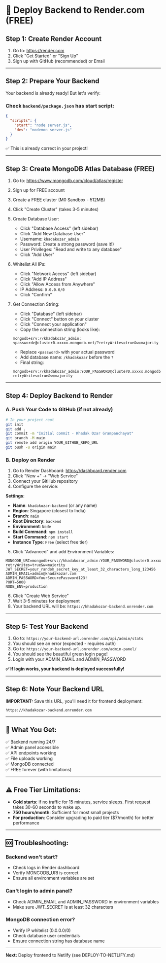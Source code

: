 # 🚀 Deploy Backend to Render.com (FREE)

## Step 1: Create Render Account

1. Go to: https://render.com
2. Click "Get Started" or "Sign Up"
3. Sign up with GitHub (recommended) or Email

---

## Step 2: Prepare Your Backend

Your backend is already ready! But let's verify:

### Check `backend/package.json` has start script:
```json
{
  "scripts": {
    "start": "node server.js",
    "dev": "nodemon server.js"
  }
}
```
✅ This is already correct in your project!

---

## Step 3: Create MongoDB Atlas Database (FREE)

1. Go to: https://www.mongodb.com/cloud/atlas/register
2. Sign up for FREE account
3. Create a FREE cluster (M0 Sandbox - 512MB)
4. Click "Create Cluster" (takes 3-5 minutes)
5. Create Database User:
   - Click "Database Access" (left sidebar)
   - Click "Add New Database User"
   - Username: `khadakozar_admin`
   - Password: Create a strong password (save it!)
   - User Privileges: "Read and write to any database"
   - Click "Add User"

6. Whitelist All IPs:
   - Click "Network Access" (left sidebar)
   - Click "Add IP Address"
   - Click "Allow Access from Anywhere"
   - IP Address: `0.0.0.0/0`
   - Click "Confirm"

7. Get Connection String:
   - Click "Database" (left sidebar)
   - Click "Connect" button on your cluster
   - Click "Connect your application"
   - Copy the connection string (looks like):
   ```
   mongodb+srv://khadakozar_admin:<password>@cluster0.xxxxx.mongodb.net/?retryWrites=true&w=majority
   ```
   - Replace `<password>` with your actual password
   - Add database name: `/khadakozar` before the `?`
   - Final string:
   ```
   mongodb+srv://khadakozar_admin:YOUR_PASSWORD@cluster0.xxxxx.mongodb.net/khadakozar?retryWrites=true&w=majority
   ```

---

## Step 4: Deploy Backend to Render

### A. Push Your Code to GitHub (if not already)

```bash
# In your project root
git init
git add .
git commit -m "Initial commit - Khadak Ozar Grampanchayat"
git branch -M main
git remote add origin YOUR_GITHUB_REPO_URL
git push -u origin main
```

### B. Deploy on Render

1. Go to Render Dashboard: https://dashboard.render.com
2. Click "New +" → "Web Service"
3. Connect your GitHub repository
4. Configure the service:

**Settings:**
- **Name**: `khadakozar-backend` (or any name)
- **Region**: Singapore (closest to India)
- **Branch**: `main`
- **Root Directory**: `backend`
- **Environment**: `Node`
- **Build Command**: `npm install`
- **Start Command**: `npm start`
- **Instance Type**: `Free` (select free tier)

5. Click "Advanced" and add Environment Variables:

```
MONGODB_URI=mongodb+srv://khadakozar_admin:YOUR_PASSWORD@cluster0.xxxxx.mongodb.net/khadakozar?retryWrites=true&w=majority
JWT_SECRET=your_random_secret_key_at_least_32_characters_long_123456
ADMIN_EMAIL=admin@khadakozar.com
ADMIN_PASSWORD=YourSecurePassword123!
PORT=5000
NODE_ENV=production
```

6. Click "Create Web Service"
7. Wait 3-5 minutes for deployment
8. Your backend URL will be: `https://khadakozar-backend.onrender.com`

---

## Step 5: Test Your Backend

1. Go to: `https://your-backend-url.onrender.com/api/admin/stats`
2. You should see an error (expected - requires auth)
3. Go to: `https://your-backend-url.onrender.com/admin-panel/`
4. You should see the beautiful green login page!
5. Login with your ADMIN_EMAIL and ADMIN_PASSWORD

**✅ If login works, your backend is deployed successfully!**

---

## Step 6: Note Your Backend URL

**IMPORTANT:** Save this URL, you'll need it for frontend deployment:
```
https://khadakozar-backend.onrender.com
```

---

## 🎯 What You Get:

✅ Backend running 24/7  
✅ Admin panel accessible  
✅ API endpoints working  
✅ File uploads working  
✅ MongoDB connected  
✅ FREE forever (with limitations)  

---

## ⚠️ Free Tier Limitations:

- **Cold starts**: If no traffic for 15 minutes, service sleeps. First request takes 30-60 seconds to wake up.
- **750 hours/month**: Sufficient for most small projects
- **For production**: Consider upgrading to paid tier ($7/month) for better performance

---

## 🆘 Troubleshooting:

### Backend won't start?
- Check logs in Render dashboard
- Verify MONGODB_URI is correct
- Ensure all environment variables are set

### Can't login to admin panel?
- Check ADMIN_EMAIL and ADMIN_PASSWORD in environment variables
- Make sure JWT_SECRET is at least 32 characters

### MongoDB connection error?
- Verify IP whitelist (0.0.0.0/0)
- Check database user credentials
- Ensure connection string has database name

---

**Next:** Deploy frontend to Netlify (see DEPLOY-TO-NETLIFY.md)


